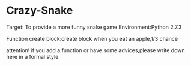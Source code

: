 Crazy-Snake
===========

Target: To provide a more funny snake game
Environment:Python 2.7.3

Function
create block:create block when you eat an apple,1/3 chance

attention!
if you add a function or have some advices,please write down here in a formal style

